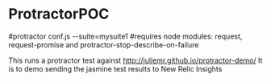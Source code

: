 # ProtractorPOC
#protractor conf.js --suite=mysuite1
#requires node modules: request, request-promise and protractor-stop-describe-on-failure

This runs a protractor test against http://juliemr.github.io/protractor-demo/
It is to demo sending the jasmine test results to New Relic Insights
